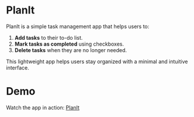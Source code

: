# PlanIt

PlanIt is a simple task management app that helps users to:

1. **Add tasks** to their to-do list.
2. **Mark tasks as completed** using checkboxes.
3. **Delete tasks** when they are no longer needed.

This lightweight app helps users stay organized with a minimal and intuitive interface.

# Demo
Watch the app in action: [PlanIt](https://drive.google.com/file/d/1o5imatbYav2dkFkhL0vd0vSNVIzYq4aL/view?usp=sharing)

